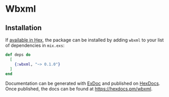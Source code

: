 # Wbxml



## Installation

If [available in Hex](https://hex.pm/docs/publish), the package can be installed
by adding `wbxml` to your list of dependencies in `mix.exs`:

```elixir
def deps do
  [
    {:wbxml, "~> 0.1.0"}
  ]
end
```

Documentation can be generated with [ExDoc](https://github.com/elixir-lang/ex_doc)
and published on [HexDocs](https://hexdocs.pm). Once published, the docs can
be found at <https://hexdocs.pm/wbxml>.

